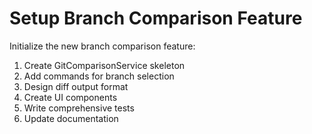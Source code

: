 # Setup Branch Comparison Feature

Initialize the new branch comparison feature:

1. Create GitComparisonService skeleton
2. Add commands for branch selection
3. Design diff output format
4. Create UI components
5. Write comprehensive tests
6. Update documentation
